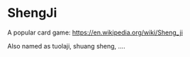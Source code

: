 # ShengJi
A popular card game: https://en.wikipedia.org/wiki/Sheng_ji

Also named as tuolaji, shuang sheng, ....
